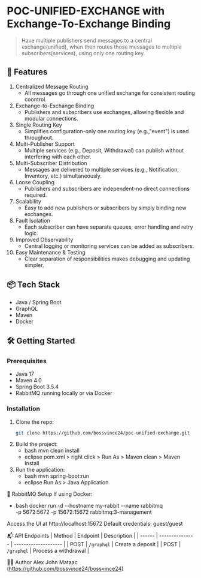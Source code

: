 # POC-UNIFIED-EXCHANGE with Exchange-To-Exchange Binding

> Have multiple publishers send messages to a central exchange(unified), when then routes those messages to multiple subscribers(services), using only one routing key.

## 🚀 Features

1. Centralized Message Routing
   - All messages go through one unified exchange for consistent routing coontrol.
2. Exchange-to-Exchange Binding
   - Publishers and subscribers use exchanges, allowing flexible and modular connections.
3. Single Routing Key
   - Simplifies configuration-only one routing key (e.g.,"event") is used throughout.
4. Multi-Publisher Support
   - Multiple services (e.g., Deposit, Withdrawal) can publish without interfering with each other.
5. Multi-Subscriber Distribution
   - Messages are delivered to multiple services (e.g., Notification, Inventory, etc.) simultaneously.
6. Loose Coupling
   - Publishers and subscribers are independent-no direct connections required.
7. Scalability
   - Easy to add new publishers or subscribers by simply binding new exchanges.
8. Fault Isolation
   - Each subscriber can have separate queues, error handling and retry logic.
9. Improved Observability
   - Central logging or monitoring services can be added as subscribers.
10. Easy Maintenance & Testing
    - Clear separation of responsibilities makes debugging and updating simpler.
   
## 📦 Tech Stack 

- Java / Spring Boot
- GraphQL
- Maven
- Docker

## 🛠️ Getting Started 

### Prerequisites

- Java 17
- Maven 4.0
- Spring Boot 3.5.4
- RabbitMQ running locally or via Docker

### Installation
1. Clone the repo:
   ``` bash
   git clone https://github.com/bossvince24/poc-unified-exchange.git
2. Build the project:
   * bash
   mvn clean install
    * eclipse
    pom.xml > right click > Run As > Maven clean > Maven Install
3. Run the application:
   * bash
   mvn spring-boot:run
   * eclipse
   Run As > Java Application

📡 RabbitMQ Setup
If using Docker:
* bash
docker run -d --hostname my-rabbit --name rabbitmq \
  -p 5672:5672 -p 15672:15672 rabbitmq:3-management
  
Access the UI at http://localhost:15672
Default credentials: guest/guest

📬 API Endpoints
| Method | Endpoint        | Description          |
| ------ | --------------- | -------------------- |
| POST   | `/graphql`      | Create a deposit     |
| POST   | `/graphql`      | Process a withdrawal |

🙋‍♂️ Author
Alex John Mataac
(https://github.com/bossvince24/bossvince24)
   
